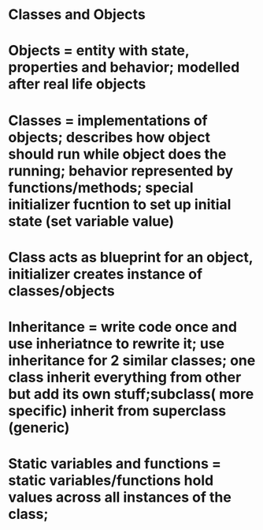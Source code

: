 # Classes and Objects
# Objects = entity with state, properties and behavior; modelled after real life objects
# Classes = implementations of objects; describes how object should run while object does the running; behavior represented by functions/methods; special initializer fucntion to set up initial state (set variable value)
# Class acts as blueprint for an object, initializer creates instance of classes/objects
# Inheritance = write code once and use inheriatnce to rewrite it; use inheritance for 2 similar classes; one class inherit everything from other but add its own stuff;subclass( more specific) inherit from superclass (generic)
# Static variables and functions = static variables/functions hold values across all instances of the class;
